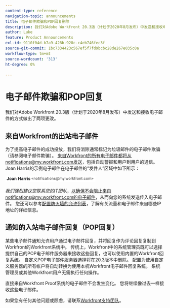 ```yaml
---
content-type: reference
navigation-topic: announcements
title: 电子邮件欺骗和POP回复删除
description: 我们对Adobe Workfront 20.3版（计划于2020年8月发布）中发送和接收电子邮件的方式做出了两项更改。
author: Luke
feature: Product Announcements
exl-id: 9110f04d-b7a9-428b-928c-c4eb746fec3f
source-git-commit: 1bc7334423c567ef5f7fd9bcbc28de267e035c0a
workflow-type: tm+mt
source-wordcount: '313'
ht-degree: 0%

---
```


# 电子邮件欺骗和POP回复

我们对Adobe Workfront 20.3版（计划于2020年8月发布）中发送和接收电子邮件的方式做出了两项更改。

## 来自Workfront的出站电子邮件

为了提高电子邮件的成功投放，我们将消除通常标记为垃圾邮件的电子邮件欺骗（请参阅电子邮件欺骗）。 来自Workfront的所有电子邮件都将从notifications@my.workfront.com发送，包括自动警报和用户到用户的通信。 Joan Harris的示例电子邮件在电子邮件的“发件人”区域中如下所示：

![](assets/noreply.png)

*我们强烈建议您联系您的IT团队*，以确保不会阻止来自notifications@my.workfront.com的电子邮件，从而向您的系统发送传入电子邮件。 您还可以参考[配置防火墙的允许列表](../../../administration-and-setup/get-started-wf-administration/configure-your-firewall.md)，了解有关流量和电子邮件来自哪些IP地址的详细信息。

## 通知的入站电子邮件回复（POP回复）

某些电子邮件通知允许用户通过电子邮件回复，并将回复作为评论回复复制到Workfront的Workfront系统中。 传统上，Workfront中的系统管理员既可以选择提供自己的POP电子邮件服务器来接收这些回复，也可以使用内置的Workfront回复系统。 自定义POP电子邮件服务器选择将在20.3版本中删除。 配置为使用自定义服务器的所有帐户将自动转换为使用本机Workfront电子邮件回复系统。 系统管理员或其他Workfront用户无需执行任何操作。

直接来自Workfront Proof系统的电子邮件不会发生变化。 您将继续像过去一样接收这些电子邮件。

如果您有任何其他问题或顾虑，请联系[Workfront支持团队](https://one.workfront.com/s/support?language=en_US)。
